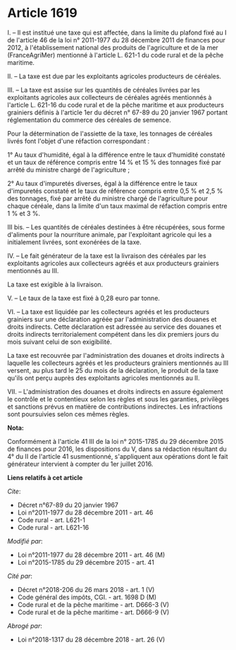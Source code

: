 # Article 1619

I. – Il est institué une taxe qui est affectée, dans la limite du plafond fixé au I de l'article 46 de la loi n° 2011-1977 du
28 décembre 2011 de finances pour 2012, à l'établissement national des produits de l'agriculture et de la mer (FranceAgriMer)
mentionné à l'article L. 621-1 du code rural et de la pêche maritime. 

II. – La taxe est due par les exploitants agricoles producteurs de céréales. 

III. – La taxe est assise sur les quantités de céréales livrées par les exploitants agricoles aux collecteurs de céréales
agréés mentionnés à l'article L. 621-16 du code rural et de la pêche maritime et aux producteurs grainiers définis à
l'article 1er du décret n° 67-89 du 20 janvier 1967 portant réglementation du commerce des céréales de semence. 

Pour la détermination de l'assiette de la taxe, les tonnages de céréales livrés font l'objet d'une réfaction correspondant : 

1° Au taux d'humidité, égal à la différence entre le taux d'humidité constaté et un taux de référence compris entre 14 % et
15 % des tonnages fixé par arrêté du ministre chargé de l'agriculture ; 

2° Au taux d'impuretés diverses, égal à la différence entre le taux d'impuretés constaté et le taux de référence compris
entre 0,5 % et 2,5 % des tonnages, fixé par arrêté du ministre chargé de l'agriculture pour chaque céréale, dans la limite
d'un taux maximal de réfaction compris entre 1 % et 3 %. 

III bis. – Les quantités de céréales destinées à être récupérées, sous forme d'aliments pour la nourriture animale, par
l'exploitant agricole qui les a initialement livrées, sont exonérées de la taxe. 

IV. – Le fait générateur de la taxe est la livraison des céréales par les exploitants agricoles aux collecteurs agréés et aux
producteurs grainiers mentionnés au III. 

La taxe est exigible à la livraison. 

V. – Le taux de la taxe est fixé à 0,28 euro par tonne. 

VI. – La taxe est liquidée par les collecteurs agréés et les producteurs grainiers sur une déclaration agréée par
l'administration des douanes et droits indirects. Cette déclaration est adressée au service des douanes et droits indirects
territorialement compétent dans les dix premiers jours du mois suivant celui de son exigibilité. 

La taxe est recouvrée par l'administration des douanes et droits indirects à laquelle les collecteurs agréés et les
producteurs grainiers mentionnés au III versent, au plus tard le 25 du mois de la déclaration, le produit de la taxe qu'ils
ont perçu auprès des exploitants agricoles mentionnés au II. 

VII. – L'administration des douanes et droits indirects en assure également le contrôle et le contentieux selon les règles et
sous les garanties, privilèges et sanctions prévus en matière de contributions indirectes. Les infractions sont poursuivies
selon ces mêmes règles.

**Nota:**

Conformément à l'article 41 III de la loi n° 2015-1785 du 29 décembre 2015 de finances pour 2016, les dispositions du V, dans
sa rédaction résultant du 4° du II de l'article 41 susmentionné, s'appliquent aux opérations dont le fait générateur
intervient à compter du 1er juillet 2016.

**Liens relatifs à cet article**

_Cite_:

  - Décret n°67-89 du 20 janvier 1967
  - Loi n°2011-1977 du 28 décembre 2011 - art. 46
  - Code rural - art. L621-1
  - Code rural - art. L621-16

_Modifié par_:

  - Loi n°2011-1977 du 28 décembre 2011 - art. 46 (M)
  - Loi n°2015-1785 du 29 décembre 2015 - art. 41

_Cité par_:

  - Décret n°2018-206 du 26 mars 2018 - art. 1 (V)
  - Code général des impôts, CGI. - art. 1698 D (M)
  - Code rural et de la pêche maritime - art. D666-3 (V)
  - Code rural et de la pêche maritime - art. D666-9 (V)

_Abrogé par_:

  - Loi n°2018-1317 du 28 décembre 2018 - art. 26 (V)
